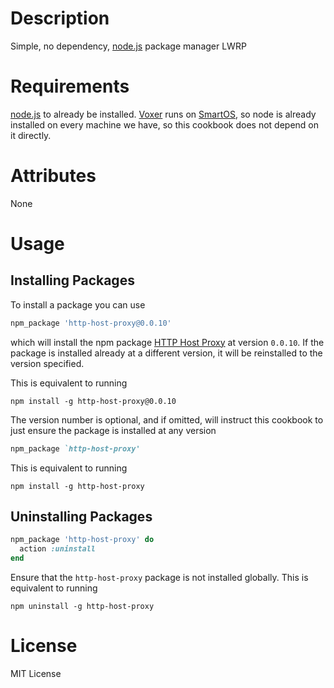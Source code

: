 Description
===========

Simple, no dependency, [node.js][2] package manager LWRP

Requirements
============

[node.js][2] to already be installed.  [Voxer][3] runs on [SmartOS][0], so node is
already installed on every machine we have, so this cookbook does
not depend on it directly.

Attributes
==========

None

Usage
=====

Installing Packages
-------------------

To install a package you can use

``` ruby
npm_package 'http-host-proxy@0.0.10'
```

which will install the npm package [HTTP Host Proxy][4] at version `0.0.10`.
If the package is installed already at a different version, it will be reinstalled
to the version specified.

This is equivalent to running

    npm install -g http-host-proxy@0.0.10

The version number is optional, and if omitted, will instruct this cookbook to just
ensure the package is installed at any version

``` ruby
npm_package `http-host-proxy'
```

This is equivalent to running

    npm install -g http-host-proxy

Uninstalling Packages
---------------------

``` ruby
npm_package 'http-host-proxy' do
  action :uninstall
end
```

Ensure that the `http-host-proxy` package is not installed globally.  This is equivalent to
running

    npm uninstall -g http-host-proxy

License
=======

MIT License


[0]: http://smartos.org
[1]: http://npmjs.org
[2]: http://nodejs.org
[3]: http://voxer.com
[4]: https://github.com/bahamas10/node-http-host-proxy
